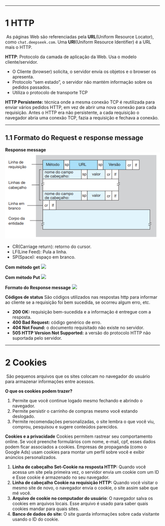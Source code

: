 
___
# 1 HTTP

 As páginas Web são referenciadas pela **URL**(Uniform Resource Locator), como `chat.deepseek.com`.  Uma **URI**(Uniform Resource Identifier) é a URL mais o HTTP.

**HTTP**: Protocolo da camada de aplicação da Web. Usa o modelo cliente/servidor.
- O Cliente (browser) solicita, o servidor envia os objetos e o browser os apresenta.
- Protocolo “sem estado”, o servidor não mantém informação sobre os pedidos passados.
- Utiliza o protocolo de transporte TCP

**HTTP Persistente:** técnica onde a mesma conexão TCP é reutilizada para enviar vários pedidos HTTP, em vez de abrir uma nova conexão para cada requisição. Antes o HTTP era não persistente, a cada requisição o navegador abria uma conexão TCP, fazia a requisição e fechava a conexão.

---
## **1.1 Formato do Request e response message**

**Response message**
![Pasted image 20250508160317](../../attachments/Pasted%20image%2020250508160317.png)
- CR(Carriage return): retorno do cursor.
- LF(Line Feed): Pula a linha.
- SP(Space): espaço em branco.

**Com método get**
![](https://lh7-rt.googleusercontent.com/docsz/AD_4nXcyujfV7oaza6FHi6b0fL9V616AIvE9KT8DGsxOrcc9auf5umHYGcpG8YT5CpaVU7Ml3cGPQxCXnbauDhgefOwtUQMica6ZF6Qvy5Vtyjrxf3GTU1uDd-lDp1GaKeklK6J4JpJXPQ?key=HrOhHC0_-ked6RNCpQ0o3PZn)

**Com método Put**
![](https://lh7-rt.googleusercontent.com/docsz/AD_4nXewOFt0a4Pe9a_5Jo1JgCrozaMzTDvK4zXIbQdGsfDauSrPLBQN5OCLhJEeFem7rr4NjGIK0r1sZkbSTCFTwMUYLUY9xiZMyrB3LMb99NEQRvZ2U1vBg3W0GHF50JswLKLsNO38TA?key=HrOhHC0_-ked6RNCpQ0o3PZn)

**Formato do Response message**
![](https://lh7-rt.googleusercontent.com/docsz/AD_4nXfDmPpFdskH2rw36i9oGJ_mKfY4EdYbALCl6NvQtc_jrz6STrJsxdzjVKpxRH69sFsQIn09EY3XTyB6Rg3Ke9o4eNQhU_tsXHMt4zaXT_Jb8IHOHjgI496KzWLulyo8yjhOIqBOdg?key=HrOhHC0_-ked6RNCpQ0o3PZn)

**Códigos de status**
São códigos utilizados nas respostas http para informar ao cliente se a requisição foi bem sucedida, se ocorreu algum erro, etc.
- **200 OK:** requisição bem-sucedida e a informação é entregue com a resposta. 
- **400 Bad Request:** código genérico de erro. 
- **404 Not Found:** o documento requisitado não existe no servidor. 
- **505 HTTP Version Not Supported:** a versão do protocolo HTTP  não suportada pelo servidor.

___
# **2 Cookies**

 São pequenos arquivos que os sites colocam no navegador do usuário para armazenar informações entre acessos.

**O que os cookies podem trazer?**
1. Permite que você continue logado mesmo fechando e abrindo o navegador.
2. Permite persistir o carrinho de compras mesmo você estando deslogado.
3. Permite recomendações personalizadas, o site lembra o que você viu, comprou, pesquisou e sugere conteúdos parecidos.

**Cookies e a privacidade**
Cookies permitem rastrear seu comportamento online. Se você preenche formulários com nome, e-mail, cpf, esses dados podem ficar associados a cookies. Empresas de propaganda (como o Google Ads) usam cookies para montar um perfil sobre você e exibir anúncios personalizados.

1. **Linha de cabeçalho Set-Cookie na resposta HTTP:** Quando você acessa um site pela primeira vez, o servidor envia um cookie com um ID e Esse cookie é armazenado no seu navegador.
2. **Linha de cabeçalho Cookie na requisição HTTP:** Quando você visitar o mesmo site de novo, o navegador envia o cookie, o site assim sabe que mé você.
3. **Arquivo de cookie no computador do usuário**: O navegador salva os cookies em arquivos locais. Esse arquivo é usado para saber quais cookies mandar para quais sites.
4. **Banco de dados do site:** O site guarda informações sobre cada visitante usando o ID do cookie.